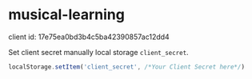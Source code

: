 # musical-learning

client id: 17e75ea0bd3b4c5ba42390857ac12dd4

Set client secret manually local storage `client_secret`.

```js
localStorage.setItem('client_secret', /*Your Client Secret here*/)
```
